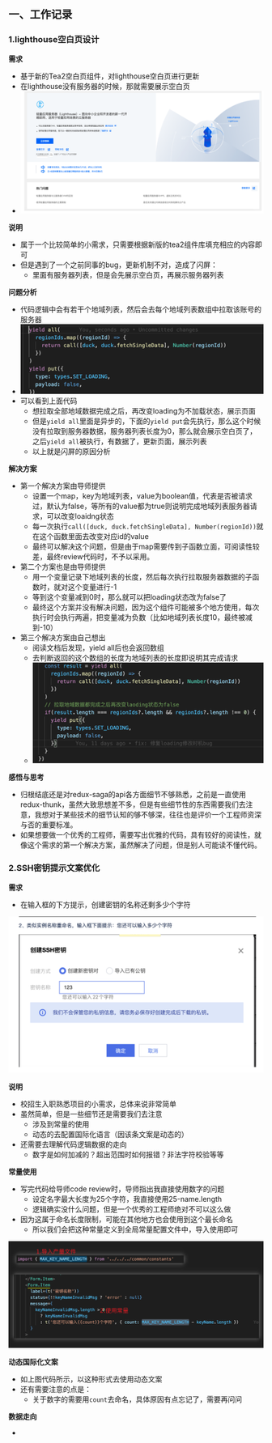 ## 一、工作记录

### 1.lighthouse空白页设计

**需求**

- 基于新的Tea2空白页组件，对lighthouse空白页进行更新
- 在lighthouse没有服务器的时候，那就需要展示空白页
- ![](./images/lighthouse_blank_01.png)

**说明**

- 属于一个比较简单的小需求，只需要根据新版的tea2组件库填充相应的内容即可
- 但是遇到了一个之前同事的bug，更新机制不对，造成了闪屏：
  - 里面有服务器列表，但是会先展示空白页，再展示服务器列表

**问题分析**

- 代码逻辑中会有若干个地域列表，然后会去每个地域列表数组中拉取该账号的服务器
- <img src="./images/lighthouse_blank_02.png" style="zoom:50%;" />
- 可以看到上面代码
  - 想拉取全部地域数据完成之后，再改变loading为不加载状态，展示页面
  - 但是`yield all`里面是异步的，下面的`yield put`会先执行，那么这个时候没有拉取到服务器数据，服务器列表长度为0，那么就会展示空白页了，之后`yield all`被执行，有数据了，更新页面，展示列表
  - 以上就是闪屏的原因分析

**解决方案**

- 第一个解决方案由导师提供
  - 设置一个map，key为地域列表，value为boolean值，代表是否被请求过，默认为false，等所有的value都为true则说明完成地域列表服务器请求，可以改变loaidng状态
  - 每一次执行`call([duck, duck.fetchSingleData], Number(regionId))`就在这个函数里面去改变对应id的value
  - 最终可以解决这个问题，但是由于map需要传到子函数立面，可阅读性较差，最终review代码时，不予以采用。
- 第二个方案也是由导师提供
  - 用一个变量记录下地域列表的长度，然后每次执行拉取服务器数据的子函数时，就对这个变量进行-1
  - 等到这个变量减到0时，那么就可以把loading状态改为false了
  - 最终这个方案并没有解决问题，因为这个组件可能被多个地方使用，每次执行时会执行两遍，把变量减为负数（比如地域列表长度10，最终被减到-10）
- 第三个解决方案由自己想出
  - 阅读文档后发现，yield all后也会返回数组
  - 去判断返回的这个数组的长度为地域列表的长度即说明其完成请求
  - <img src="./images/lighthouse_blank_03.png" style="zoom:50%;" />

**感悟与思考**

- 归根结底还是对redux-saga的api各方面细节不够熟悉，之前是一直使用redux-thunk，虽然大致思想差不多，但是有些细节性的东西需要我们去注意，我想对于某些技术的细节认知的够不够深，往往也是评价一个工程师资深与否的重要标准。
- 如果想要做一个优秀的工程师，需要写出优雅的代码，具有较好的阅读性，就像这个需求的第一个解决方案，虽然解决了问题，但是别人可能读不懂代码。

### 2.SSH密钥提示文案优化

**需求**

- 在输入框的下方提示，创建密钥的名称还剩多少个字符

<img src="./images/ssh_keyname_01.png" style="zoom:50%;" />

**说明**

- 校招生入职熟悉项目的小需求，总体来说非常简单
- 虽然简单，但是一些细节还是需要我们去注意
  - 涉及到常量的使用
  - 动态的去配置国际化语言（因该条文案是动态的）
- 还需要去理解代码逻辑数据的走向
  - 数字是如何加减的？超出范围时如何报错？非法字符校验等等

**常量使用**

- 写完代码给导师code review时，导师指出我直接使用数字的问题
  - 设定名字最大长度为25个字符，我直接使用25-name.length
  - 逻辑确实没什么问题，但是一个优秀的工程师绝对不可以这么做
- 因为这属于命名长度限制，可能在其他地方也会使用到这个最长命名
  - 所以我们会把这种常量定义到全局常量配置文件中，导入使用即可

<img src="./images/ssh_kename_02.png" style="zoom:50%;" />

**动态国际化文案**

- 如上图代码所示，以这种形式去使用动态文案
- 还有需要注意的点是：
  - 关于数字的需要用`count`去命名，具体原因有点忘记了，需要再问问

**数据走向**

- 